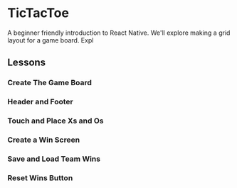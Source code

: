 # TicTacToe

A beginner friendly introduction to React Native. We'll explore making a grid layout for a game board. Expl

## Lessons

### Create The Game Board

### Header and Footer

### Touch and Place Xs and Os

### Create a Win Screen

### Save and Load Team Wins

### Reset Wins Button